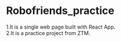 # Robofriends_practice

1.It is a single web page built with React App. <br>
2.It is a practice project from ZTM.
